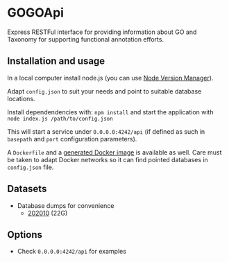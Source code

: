 # GOGOApi

Express RESTFul interface for providing information about GO and Taxonomy for supporting functional annotation efforts.

## Installation and usage

In a local computer install node.js (you can use [Node Version Manager](https://github.com/nvm-sh/nvm)).

Adapt ```config.json``` to suit your needs and point to suitable database locations.

Install dependendencies with: ```npm install``` and start the application with ```node index.js /path/to/config.json```

This will start a service under ```0.0.0.0:4242/api``` (if defined as such in ```basepath``` and ```port``` configuration parameters).

A ```Dockerfile``` and a [generated Docker image]() is available as well. Care must be taken to adapt Docker networks so it can find pointed databases in ```config.json``` file.

## Datasets

* Database dumps for convenience
  * [202010](https://biocore.crg.eu/gogoapi/biosql-202010.sql.gz) (22G)

## Options

* Check ```0.0.0.0:4242/api``` for examples

